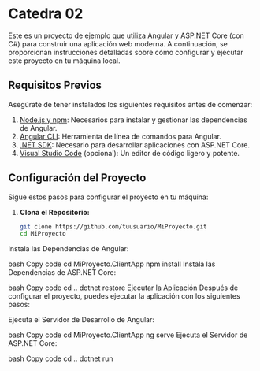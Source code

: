 # Catedra 02

Este es un proyecto de ejemplo que utiliza Angular y ASP.NET Core (con C#) para construir una aplicación web moderna. A continuación, se proporcionan instrucciones detalladas sobre cómo configurar y ejecutar este proyecto en tu máquina local.

## Requisitos Previos

Asegúrate de tener instalados los siguientes requisitos antes de comenzar:

1. [Node.js y npm](https://nodejs.org/): Necesarios para instalar y gestionar las dependencias de Angular.
2. [Angular CLI](https://angular.io/cli): Herramienta de línea de comandos para Angular.
3. [.NET SDK](https://dotnet.microsoft.com/download): Necesario para desarrollar aplicaciones con ASP.NET Core.
4. [Visual Studio Code](https://code.visualstudio.com/) (opcional): Un editor de código ligero y potente.

## Configuración del Proyecto

Sigue estos pasos para configurar el proyecto en tu máquina:

1. **Clona el Repositorio:**
   ```bash
   git clone https://github.com/tuusuario/MiProyecto.git
   cd MiProyecto
Instala las Dependencias de Angular:

bash
Copy code
cd MiProyecto.ClientApp
npm install
Instala las Dependencias de ASP.NET Core:

bash
Copy code
cd ..
dotnet restore
Ejecutar la Aplicación
Después de configurar el proyecto, puedes ejecutar la aplicación con los siguientes pasos:

Ejecuta el Servidor de Desarrollo de Angular:

bash
Copy code
cd MiProyecto.ClientApp
ng serve
Ejecuta el Servidor de ASP.NET Core:

bash
Copy code
cd ..
dotnet run
